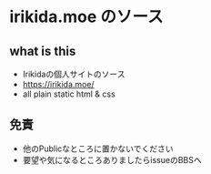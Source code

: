 # irikida.moe のソース

## what is this
- Irikidaの個人サイトのソース
- https://irikida.moe/
- all plain static html & css

## 免責
- 他のPublicなところに置かないでください
- 要望や気になるところありましたらissueのBBSへ